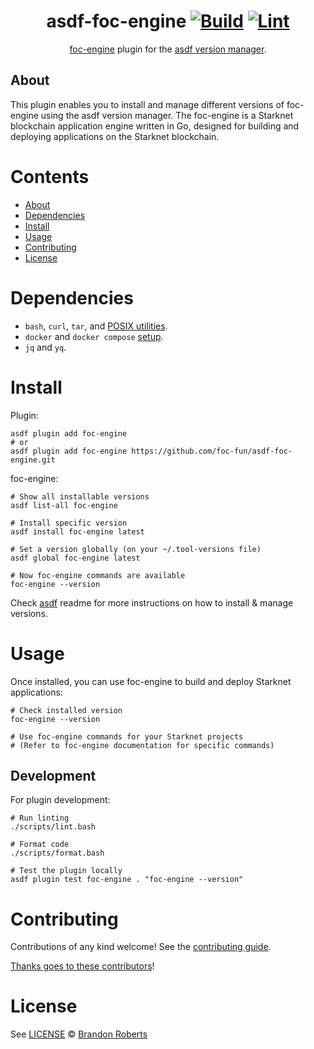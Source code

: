 <div align="center">

# asdf-foc-engine [![Build](https://github.com/foc-fun/asdf-foc-engine/actions/workflows/build.yml/badge.svg)](https://github.com/foc-fun/asdf-foc-engine/actions/workflows/build.yml) [![Lint](https://github.com/foc-fun/asdf-foc-engine/actions/workflows/lint.yml/badge.svg)](https://github.com/foc-fun/asdf-foc-engine/actions/workflows/lint.yml)

[foc-engine](https://github.com/foc-fun/foc-engine) plugin for the [asdf version manager](https://asdf-vm.com).

</div>

## About

This plugin enables you to install and manage different versions of foc-engine using the asdf version manager. The foc-engine is a Starknet blockchain application engine written in Go, designed for building and deploying applications on the Starknet blockchain.

# Contents

- [About](#about)
- [Dependencies](#dependencies)
- [Install](#install)
- [Usage](#usage)
- [Contributing](#contributing)
- [License](#license)

# Dependencies

- `bash`, `curl`, `tar`, and [POSIX utilities](https://pubs.opengroup.org/onlinepubs/9699919799/idx/utilities.html).
- `docker` and `docker compose` [setup](https://docs.docker.com/compose/install/).
- `jq` and `yq`.

# Install

Plugin:

```shell
asdf plugin add foc-engine
# or
asdf plugin add foc-engine https://github.com/foc-fun/asdf-foc-engine.git
```

foc-engine:

```shell
# Show all installable versions
asdf list-all foc-engine

# Install specific version
asdf install foc-engine latest

# Set a version globally (on your ~/.tool-versions file)
asdf global foc-engine latest

# Now foc-engine commands are available
foc-engine --version
```

Check [asdf](https://github.com/asdf-vm/asdf) readme for more instructions on how to
install & manage versions.

# Usage

Once installed, you can use foc-engine to build and deploy Starknet applications:

```shell
# Check installed version
foc-engine --version

# Use foc-engine commands for your Starknet projects
# (Refer to foc-engine documentation for specific commands)
```

## Development

For plugin development:

```shell
# Run linting
./scripts/lint.bash

# Format code
./scripts/format.bash

# Test the plugin locally
asdf plugin test foc-engine . "foc-engine --version"
```

# Contributing

Contributions of any kind welcome! See the [contributing guide](contributing.md).

[Thanks goes to these contributors](https://github.com/foc-fun/asdf-foc-engine/graphs/contributors)!

# License

See [LICENSE](LICENSE) © [Brandon Roberts](https://github.com/foc-fun/)
